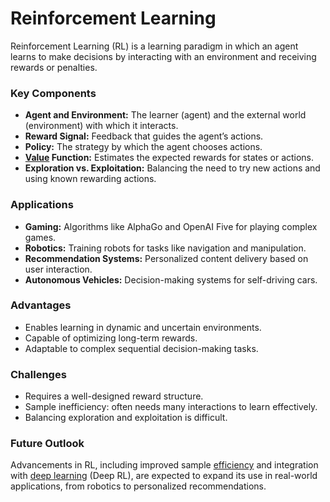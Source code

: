 # Reinforcement Learning

Reinforcement Learning (RL) is a learning paradigm in which an agent learns to make decisions by interacting with an environment and receiving rewards or penalties.

### Key Components
- **Agent and Environment:** The learner (agent) and the external world (environment) with which it interacts.
- **Reward Signal:** Feedback that guides the agent’s actions.
- **Policy:** The strategy by which the agent chooses actions.
- **[Value](../v/value.md) Function:** Estimates the expected rewards for states or actions.
- **Exploration vs. Exploitation:** Balancing the need to try new actions and using known rewarding actions.

### Applications
- **Gaming:** Algorithms like AlphaGo and OpenAI Five for playing complex games.
- **Robotics:** Training robots for tasks like navigation and manipulation.
- **Recommendation Systems:** Personalized content delivery based on user interaction.
- **Autonomous Vehicles:** Decision-making systems for self-driving cars.

### Advantages
- Enables learning in dynamic and uncertain environments.
- Capable of optimizing long-term rewards.
- Adaptable to complex sequential decision-making tasks.

### Challenges
- Requires a well-designed reward structure.
- Sample inefficiency: often needs many interactions to learn effectively.
- Balancing exploration and exploitation is difficult.

### Future Outlook
Advancements in RL, including improved sample [efficiency](../e/efficiency.md) and integration with [deep learning](../d/deep_learning.md) (Deep RL), are expected to expand its use in real-world applications, from robotics to personalized recommendations.
